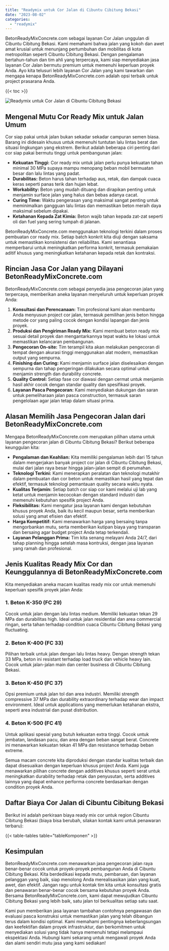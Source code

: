 ```yaml
---
title: "Readymix untuk Cor Jalan di Cibuntu Cibitung Bekasi"
date: "2023-08-02"
categories: 
  - "readymix"
---
```


BetonReadyMixConcrete.com sebagai layanan Cor Jalan unggulan di Cibuntu Cibitung Bekasi. Kami memahami bahwa jalan yang kokoh dan awet amat krusial untuk menunjang pertumbuhan dan mobilitas di kota metropolitan seperti Cibuntu Cibitung Bekasi. Dengan pengalaman bertahun-tahun dan tim ahli yang terpercaya, kami siap menyediakan jasa layanan Cor Jalan bermutu premium untuk memenuhi keperluan proyek Anda. Ayo kita telusuri lebih layanan Cor Jalan yang kami tawarkan dan mengapa kenapa BetonReadyMixConcrete.com adalah opsi terbaik untuk project prasarana Anda.

{{< toc >}}

![Readymix untuk Cor Jalan di Cibuntu Cibitung Bekasi](https://betoncor8.github.io/cor/harga-beton-readymix-concrete%20(29).png)

## Mengenal Mutu Cor Ready Mix untuk Jalan Umum

Cor siap pakai untuk jalan bukan sekadar sekadar campuran semen biasa. Barang ini didesain khusus untuk memenuhi tuntutan lalu lintas berat dan situasi lingkungan yang ekstrem. Berikut adalah beberapa ciri penting dari cor siap pakai bermutu tinggi untuk pembangunan jalan:

- **Kekuatan Tinggi:** Cor ready mix untuk jalan perlu punya kekuatan tahan minimal 30 MPa supaya mampu menopang beban mobil bermuatan besar dan lalu lintas yang padat.
- **Durabilitas:** Beton harus tahan terhadap aus, retak, dan dampak cuaca keras seperti panas terik dan hujan lebat.
- **Workability:** Beton yang mudah dituang dan dirapikan penting untuk menjamin surface jalan yang halus dan bebas adanya cacat.
- **Curing Time:** Waktu pengerasan yang maksimal sangat penting untuk meminimalkan gangguan lalu lintas dan memastikan beton meraih daya maksimal sebelum dipakai.
- **Ketahanan Kepada Zat Kimia:** Beton wajib tahan kepada zat-zat seperti oli dan fuel yang sering tumpah di jalanan.

BetonReadyMixConcrete.com menggunakan teknologi terkini dalam proses pembuatan cor ready mix. Setiap batch konkrit kita diuji dengan saksama untuk memastikan konsistensi dan reliabilitas. Kami senantiasa memperbarui untuk meningkatkan performa konkrit, termasuk pemakaian aditif khusus yang meningkatkan ketahanan kepada retak dan kontraksi.

## Rincian Jasa Cor Jalan yang Dilayani BetonReadyMixConcrete.com

BetonReadyMixConcrete.com sebagai penyedia jasa pengecoran jalan yang terpercaya, memberikan aneka layanan menyeluruh untuk keperluan proyek Anda:

1. **Konsultasi dan Perencanaan:** Tim profesional kami akan membantu Anda menyusun project cor jalan, termasuk pemilihan jenis beton hingga metode cor yang paling cocok dengan kondisi lapangan dan jenis proyek.
2. **Produksi dan Pengiriman Ready Mix:** Kami membuat beton ready mix sesuai detail proyek dan mengantarkannya tepat waktu ke lokasi untuk memastikan kelancaran pembangunan.
3. **Pengecoran On-site:** Tim terampil kita akan melakukan pengecoran di tempat dengan akurasi tinggi menggunakan alat modern, memastikan output yang sempurna.
4. **Finishing dan Curing:** Kami menjamin surface jalan diselesaikan dengan sempurna dan tahap pengeringan dilakukan secara optimal untuk menjamin strength dan durability concrete.
5. **Quality Control:** Setiap fase cor diawasi dengan cermat untuk menjamin hasil akhir cocok dengan standar quality dan spesifikasi proyek.
6. **Layanan Pasca Pengecoran:** Kami menyediakan dukungan dan saran untuk pemeliharaan jalan pasca construction, termasuk saran pengelolaan agar jalan tetap dalam situasi prima.

## Alasan Memilih Jasa Pengecoran Jalan dari BetonReadyMixConcrete.com

Mengapa BetonReadyMixConcrete.com merupakan pilihan utama untuk layanan pengecoran jalan di Cibuntu Cibitung Bekasi? Berikut beberapa keunggulan kita:

- **Pengalaman dan Keahlian:** Kita memiliki pengalaman lebih dari 15 tahun dalam mengerjakan banyak project cor jalan di Cibuntu Cibitung Bekasi, mulai dari jalan raya besar hingga jalan-jalan sempit di perumahan.
- **Teknologi Terkini:** Kami menerapkan peralatan dan teknologi mutakhir dalam pembuatan dan cor beton untuk memastikan hasil yang tepat dan efektif, termasuk teknologi pemantauan quality secara waktu nyata.
- **Kualitas Terjamin:** Setiap batch cor siap cor kami melalui uji lab yang ketat untuk menjamin kecocokan dengan standard industri dan memenuhi kebutuhan spesifik project Anda.
- **Fleksibilitas:** Kami mengatur jasa layanan kami dengan kebutuhan khusus proyek Anda, baik itu kecil maupun besar, serta memberikan solusi yang amat efisien dan efektif.
- **Harga Kompetitif:** Kami menawarkan harga yang bersaing tanpa mengorbankan mutu, serta memberikan kutipan biaya yang transparan dan bersaing agar budget project Anda tetap terkendali.
- **Layanan Pelanggan Prima:** Tim kita senang melayani Anda 24/7, dari tahap planning hingga setelah masa kontruksi, dengan jasa layanan yang ramah dan profesional.

## Jenis Kualitas Ready Mix Cor dan Keunggulannya di BetonReadyMixConcrete.com

Kita menyediakan aneka macam kualitas ready mix cor untuk memenuhi keperluan spesifik proyek jalan Anda:

### 1\. Beton K-350 (FC 29)

Cocok untuk jalan dengan lalu lintas medium. Memiliki kekuatan tekan 29 MPa dan durabilitas high. Ideal untuk jalan residential dan area commercial ringan, serta tahan terhadap condition cuaca Cibuntu Cibitung Bekasi yang fluctuating.

### 2\. Beton K-400 (FC 33)

Pilihan terbaik untuk jalan dengan lalu lintas heavy. Dengan strength tekan 33 MPa, beton ini resistant terhadap load truck dan vehicle heavy lain. Cocok untuk jalan-jalan main dan center business di Cibuntu Cibitung Bekasi.

### 3\. Beton K-450 (FC 37)

Opsi premium untuk jalan tol dan area industri. Memiliki strength compressive 37 MPa dan durability extraordinary terhadap wear dan impact environment. Ideal untuk applications yang memerlukan ketahanan ekstra, seperti area industrial dan pusat distribution.

### 4\. Beton K-500 (FC 41)

Untuk aplikasi spesial yang butuh kekuatan extra tinggi. Cocok untuk jembatan, landasan pacu, dan area dengan beban sangat berat. Concrete ini menawarkan kekuatan tekan 41 MPa dan resistance terhadap beban extreme.

Semua macam concrete kita diproduksi dengan standar kualitas terbaik dan dapat disesuaikan dengan keperluan khusus project Anda. Kami juga menawarkan pilihan concrete dengan additives khusus seperti serat untuk meningkatkan durability terhadap retak dan penyusutan, serta additives lainnya yang dapat enhance performa concrete berdasarkan dengan condition proyek Anda.

## Daftar Biaya Cor Jalan di Cibuntu Cibitung Bekasi

Berikut ini adalah perkiraan biaya ready mix cor untuk region Cibuntu Cibitung Bekasi (biaya bisa berubah, silakan kontak kami untuk penawaran terbaru):

{{< table-tables table="tableKomponen" >}}

## Kesimpulan

BetonReadyMixConcrete.com menawarkan jasa pengecoran jalan raya benar-benar cocok untuk proyek-proyek pembangunan Anda di Cibuntu Cibitung Bekasi. Kita berdedikasi kepada mutu, pembaruan, dan layanan pelanggan yang baik, siap menolong Anda merealisasikan jalan yang kuat, awet, dan efektif. Jangan ragu untuk kontak tim kita untuk konsultasi gratis dan penawaran benar-benar cocok bersama kebutuhan proyek Anda. Bersama BetonReadyMixConcrete.com, kami dapat mewujudkan Cibuntu Cibitung Bekasi yang lebih baik, satu jalan tol berkualitas setiap satu saat.

Kami pun memberikan jasa layanan tambahan contohnya pengawasan dan evaluasi pasca konstruksi untuk memastikan jalan yang telah dibangun terus dalam kondisi optimal. Kami memahami pentingnya keberlangsungan dan keefektifan dalam proyek infrastruktur, dan berkomitmen untuk menyediakan solusi yang tidak hanya memenuhi tetapi melampaui ekspektasi Anda. Hubungi kami sekarang untuk mengawali proyek Anda dan alami sendiri mutu jasa yang kami sediakan!

